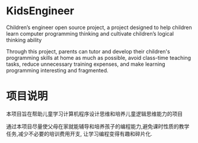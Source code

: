 # KidsEngineer
Children’s engineer open source project, a project designed to help children learn computer programming thinking and cultivate children’s logical thinking ability

Through this project, parents can tutor and develop their children's programming skills at home as much as possible, avoid class-time teaching tasks, reduce unnecessary training expenses, and make learning programming interesting and fragmented.

# 项目说明
本项目旨在帮助儿童学习计算机程序设计思维和培养儿童逻辑思维能力的项目

通过本项目尽量使父母在家就能辅导和培养孩子的编程能力,避免课时性质的教学任务,减少不必要的培训费用开支, 让学习编程变得有趣和碎片化.
